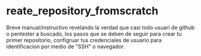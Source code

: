 # reate_repository_fromscratch
Breve manual/instructivo revelando la verdad que casi todo usuari de github o pentester a buscado, los pasos que se deben de seguir para crear tu primer repositorio, configruar tus credenciales de usuario para identificacion por medio de "SSH" o navegador.
